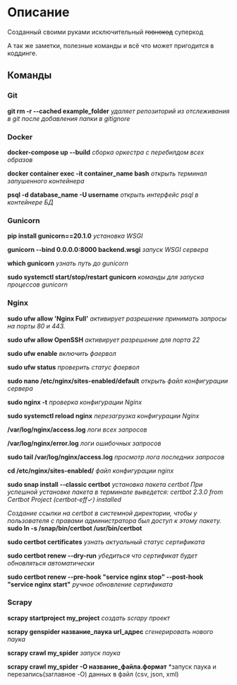 # Описание
Созданный своими руками исключительный <del>говнокод</del> суперкод

А так же заметки, полезные команды и всё что может пригодится в коддинге.

## Команды

### Git

**git rm -r --cached example_folder**   *удаляет репозиторий из отслеживания в git после добавления папки в gitignore*

### Docker

**docker-compose up --build**   *сборка оркестра с перебилдом всех образов*

**docker container exec -it container_name bash**   *открыть терминал запушенного контейнера*

**psql -d database_name -U username**   *открыть интерфейс psql в контейнере БД*

### Gunicorn

**pip install gunicorn==20.1.0**  *установка WSGI*

**gunicorn --bind 0.0.0.0:8000 backend.wsgi**  *запуск WSGI сервера*

**which gunicorn**   *узнать путь до gunicorn*

**sudo systemctl start/stop/restart gunicorn** *команды для запуска процессов gunicorn*

### Nginx

**sudo ufw allow 'Nginx Full'** *активирует разрешение принимать запросы на порты 80 и 443.*

**sudo ufw allow OpenSSH** *активирует разрешение для порта 22*

**sudo ufw enable**  *включить фаервол*

**sudo ufw status** *проверить статус фаервол*

**sudo nano /etc/nginx/sites-enabled/default** *открыть файл конфигурации сервера*

**sudo nginx -t** *проверка конфигурации Nginx*

**sudo systemctl reload nginx** *перезагрузка конфигурации Nginx*

**/var/log/nginx/access.log** *логи всех запросов*

**/var/log/nginx/error.log** *логи ошибочных запросов*

**sudo tail /var/log/nginx/access.log** *просмотр лога последних запросов*

**cd /etc/nginx/sites-enabled/** *файл конфигурации nginx*

**sudo snap install --classic certbot** *установка пакета certbot*
*При успешной установке пакета в терминале выведется:
certbot 2.3.0 from Certbot Project (certbot-eff✓) installed*

*Создание ссылки на certbot в системной директории,
чтобы у пользователя с правами администратора был доступ к этому пакету.*
**sudo ln -s /snap/bin/certbot /usr/bin/certbot**

**sudo certbot certificates** *узнать актуальный статус сертификата*

**sudo certbot renew --dry-run**     *убедиться что сертификат будет обновляться автоматически*

**sudo certbot renew --pre-hook "service nginx stop" --post-hook "service nginx start"**    *ручное обновление сертификата*

### Scrapy

**scrapy startproject my_project** *создать scrapy проект*

**scrapy genspider название_паука url_адрес** *сгенерировать нового паука*

**scrapy crawl my_spider** *запуск паука*

**scrapy crawl my_spider -O название_файла.формат** *запуск паука и перезапись(заглавное -O) данных в файл (csv, json, xml) 


